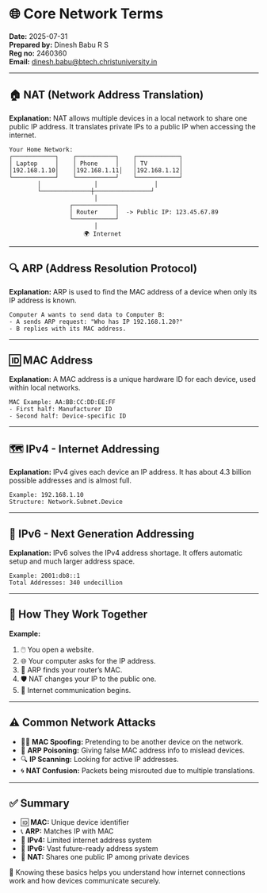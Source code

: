# 🌐 Core Network Terms

**Date:** 2025-07-31  
**Prepared by:** Dinesh Babu R S  
**Reg no:** 2460360  
**Email:** dinesh.babu@btech.christuniversity.in  

---

## 🏠 NAT (Network Address Translation)

**Explanation:** NAT allows multiple devices in a local network to share one public IP address. It translates private IPs to a public IP when accessing the internet.

```
Your Home Network:
┌────────────┐    ┌───────────┐    ┌────────────┐
│ Laptop     │    │ Phone     │    │ TV         │
│192.168.1.10│    │192.168.1.11│   │192.168.1.12│
└────────────┘    └───────────┘    └────────────┘
        │               │                │
        └──────────────┼────────────────┘
                        │
                 ┌────────────┐
                 │ Router     │  -> Public IP: 123.45.67.89
                 └────────────┘
                        │
                     🌍 Internet
```

---

## 🔍 ARP (Address Resolution Protocol)

**Explanation:** ARP is used to find the MAC address of a device when only its IP address is known.

```
Computer A wants to send data to Computer B:
- A sends ARP request: "Who has IP 192.168.1.20?"
- B replies with its MAC address.
```

---

## 🆔 MAC Address

**Explanation:** A MAC address is a unique hardware ID for each device, used within local networks.

```
MAC Example: AA:BB:CC:DD:EE:FF
- First half: Manufacturer ID
- Second half: Device-specific ID
```

---

## 🗺️ IPv4 - Internet Addressing

**Explanation:** IPv4 gives each device an IP address. It has about 4.3 billion possible addresses and is almost full.

```
Example: 192.168.1.10
Structure: Network.Subnet.Device
```

---

## 🚀 IPv6 - Next Generation Addressing

**Explanation:** IPv6 solves the IPv4 address shortage. It offers automatic setup and much larger address space.

```
Example: 2001:db8::1
Total Addresses: 340 undecillion
```

---

## 🔄 How They Work Together

**Example:**
1. 🖱️ You open a website.
2. 🌐 Your computer asks for the IP address.
3. 📡 ARP finds your router’s MAC.
4. 🛡️ NAT changes your IP to the public one.
5. 📶 Internet communication begins.

---

## ⚠️ Common Network Attacks

- 🕵️‍♂️ **MAC Spoofing:** Pretending to be another device on the network.
- 🧪 **ARP Poisoning:** Giving false MAC address info to mislead devices.
- 🔍 **IP Scanning:** Looking for active IP addresses.
- 🌀 **NAT Confusion:** Packets being misrouted due to multiple translations.

---

## ✅ Summary

- 🆔 **MAC:** Unique device identifier  
- 📞 **ARP:** Matches IP with MAC  
- 📮 **IPv4:** Limited internet address system  
- 🌌 **IPv6:** Vast future-ready address system  
- 🔄 **NAT:** Shares one public IP among private devices  

📘 Knowing these basics helps you understand how internet connections work and how devices communicate securely.
